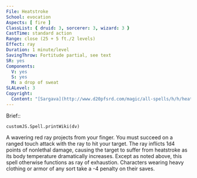 ```yaml
---
File: Heatstroke
School: evocation
Aspects: [ fire ]
ClassList: { druid: 3, sorcerer: 3, wizard: 3 }
CastTime: standard action
Range: close (25 + 5 ft./2 levels)
Effect: ray
Duration: 1 minute/level
SavingThrow: Fortitude partial, see text
SR: yes
Components:
  V: yes
  S: yes
  M: a drop of sweat
SLALevel: 3
Copyright:
  Content: "[Sargava](http://www.d20pfsrd.com/magic/all-spells/h/h/heatstroke)"
---
```

Brief:: 

```dataviewjs
customJS.Spell.printWiki(dv)
```

A wavering red ray projects from your finger. You must succeed on a ranged touch attack with the ray to hit your target.  The ray inflicts 1d4 points of nonlethal damage, causing the target to suffer from heatstroke as its body temperature dramatically increases. Except as noted above, this spell otherwise functions as ray of exhaustion.  Characters wearing heavy clothing or armor of any sort take a -4 penalty on their saves.
